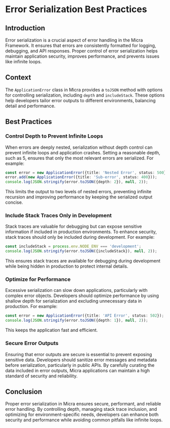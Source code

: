 # Error Serialization Best Practices

## Introduction

Error serialization is a crucial aspect of error handling in the Micra Framework. It ensures that errors are consistently formatted for logging, debugging, and API responses. Proper control of error serialization helps maintain application security, improves performance, and prevents issues like infinite loops.

## Context

The `ApplicationError` class in Micra provides a `toJSON` method with options for controlling serialization, including `depth` and `includeStack`. These options help developers tailor error outputs to different environments, balancing detail and performance.

## Best Practices

### Control Depth to Prevent Infinite Loops

When errors are deeply nested, serialization without depth control can prevent infinite loops and application crashes. Setting a reasonable depth, such as 5, ensures that only the most relevant errors are serialized. For example:
```ts
const error = new ApplicationError({title: 'Nested Error', status: 500});
error.add(new ApplicationError({title: 'Sub-error', status: 400}));
console.log(JSON.stringify(error.toJSON({depth: 2}), null, 2));
```

This limits the output to two levels of nested errors, preventing infinite recursion and improving performance by keeping the serialized output concise.

### Include Stack Traces Only in Development

Stack traces are valuable for debugging but can expose sensitive information if included in production environments. To enhance security, stack traces should only be included during development. For example:

```ts
const includeStack = process.env.NODE_ENV === 'development';
console.log(JSON.stringify(error.toJSON({includeStack}), null, 2));
```

This ensures stack traces are available for debugging during development while being hidden in production to protect internal details.

### Optimize for Performance

Excessive serialization can slow down applications, particularly with complex error objects. Developers should optimize performance by using shallow depth for serialization and excluding unnecessary data in production. For example:

```ts
const error = new ApplicationError({title: 'API Error', status: 502});
console.log(JSON.stringify(error.toJSON({depth: 1}), null, 2));
```

This keeps the application fast and efficient.

### Secure Error Outputs

Ensuring that error outputs are secure is essential to prevent exposing sensitive data. Developers should sanitize error messages and metadata before serialization, particularly in public APIs. By carefully curating the data included in error outputs, Micra applications can maintain a high standard of security and reliability.

## Conclusion

Proper error serialization in Micra ensures secure, performant, and reliable error handling. By controlling depth, managing stack trace inclusion, and optimizing for environment-specific needs, developers can enhance both security and performance while avoiding common pitfalls like infinite loops.
